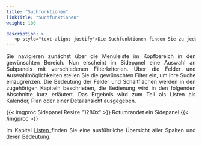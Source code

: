 ```yaml
---
title: "Suchfunktionen"
linkTitle: "Suchfunktionen"
weight: 100

description: >
   <p style="text-align: justify">Die Suchfunktionen finden Sie zu jeder Kategorie im Sidepanel. </p>
---
```

<p style="text-align: justify"> 
Sie navigieren zunächst über die Menüleiste im Kopfbereich in den gewünschten Bereich. Nun erscheint im Sidepanel eine Auswahl an Subpanels mit verschiedenen Filterkriterien.
Über die Felder und Auswahlmöglichkeiten stellen Sie die gewünschten Filter ein, um Ihre Suche einzugrenzen. Die Bedeutung der Felder und Schaltflächen werden in den zugehörigen Kapiteln beschrieben, die Bedienung wird in den folgenden Abschnitte kurz erläutert.
Das Ergebnis wird zum Teil als Listen als Kalender, Plan oder einer Detailansicht ausgegeben. </p>

{{< imgproc Sidepanel Resize "1280x" >}}
Rotumrandet ein Sidepanel
{{< /imgproc >}}

<p style="text-align: justify"> Im Kapitel <a href="/Listen/"> Listen </a> finden Sie eine ausführliche Übersicht aller Spalten und deren Bedeutung. </p>







